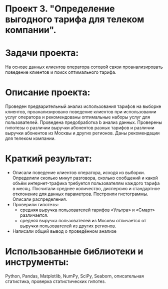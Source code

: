 # Проект 3. "Определение выгодного тарифа для телеком компании".
# Задачи проекта:
На основе данных клиентов оператора сотовой связи проанализировать поведение клиентов и поиск оптимального тарифа.

# Описание проекта:
Проведен предварительный анализ использования тарифов на выборке клиентов, проанализировано поведение клиентов при использовании услуг оператора и рекомендованы оптимальные наборы услуг для пользователей. Проведена предобработка b анализ данных. Проверены гипотезы о различии выручки абонентов разных тарифов и различии выручки абонентов из Москвы и других регионов. Даны рекомендации для телеком компании.

# Краткий результат:
* Описали поведение клиентов оператора, исходя из выборки. Определили сколько минут разговора, сколько сообщений и какой объём интернет-трафика требуется пользователям каждого тарифа в месяц. Посчитали среднее количество, дисперсию и стандартное отклонение для данных параметров. Построили гистограммы. Описали распределения.
* Проверили гипотезы:
     - средняя выручка пользователей тарифов «Ультра» и «Смарт» различается.
     - средняя выручка пользователей из Москвы отличается от выручки пользователей из других регионов.
* Написали общий вывод о проведённом анализе

# Использованные библиотеки и инструменты:
Python, Pandas, Matplotlib, NumPy, SciPy, Seaborn, описательная статистика, проверка статистических гипотез.
